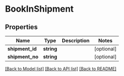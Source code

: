 # BookInShipment

## Properties
Name | Type | Description | Notes
------------ | ------------- | ------------- | -------------
**shipment_id** | **string** |  | [optional] 
**shipment_no** | **string** |  | [optional] 

[[Back to Model list]](../README.md#documentation-for-models) [[Back to API list]](../README.md#documentation-for-api-endpoints) [[Back to README]](../README.md)


